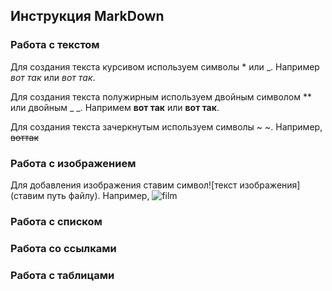 ## Инструкция MarkDown

### Работа с текстом
  Для создания текста курсивом используем символы * или _. Например *вот так* или _вот так_.

  Для создания текста полужирным используем двойным символом ** или двойным _ _. Напримем **вот так** или __вот так__. 

Для создания текста зачеркнутым используем символы ~ ~. Например, ~~воттак~~

### Работа с изображением

Для добавления изображения ставим символ![текст изображения](ставим путь файлу). Например, ![film](film.jpg)

### Работа с списком

### Работа со ссылками

### Работа с таблицами